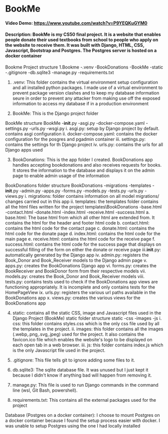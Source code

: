 # BookMe
#### Video Demo: https://www.youtube.com/watch?v=P9YEQKuGYM0
#### Description: BookMe is my CS50 final project. It is a website that enables people donate their used textbooks from school to people who apply on the website to receive them. It was built with Django, HTML, CSS, Javascript, Bootstrap and Postgres. The Postgres server is hosted on a docker container

Bookme Project structure
1.Bookme
    -.venv
    -BookDonations
    -BookMe
    -static
    -.gitignore
    -db.sqlite3
    -manage.py
    -requirements.txt

1. .venv: This folder contains the virtual environment setup configuration and all installed python packages. I made use of a virtual environment to prevent package version clashes and to keep my database information seure in order to prevent any attacker from making use off the exposed information to access my database if in a production environment

2. BookMe: This is the Django project folder

BookMe structure
BookMe
    -__init__.py
    -asgi.py
    -docker-compose.yaml
    -settings.py
    -urls.py
    -wsgi.py
i. asgi.py: setup by Django project by default. contains asgi configuration
ii. docker-compose.yaml: contains the docker configuration for the posgres and pgadmin container
iii. settings.py: contains the settings for th Django project
iv. urls.py: contains the urls for all Django apps used

3. BookDonations: This is the app folder I created. BookDonations app handles accepting bookdonations and also receives requests for books. It stores the information to the database and displays it on the admin page to enable admin usage of the information

BookDonations folder structure
BookDonations
    -migrations
    -templates
    -__init__.py
    -admin.py
    -apps.py
    -forms.py
    -models.py
    -tests.py
    -urls.py
    -views.py
i. migrations: folder contains information on all model migrations/ changes carried out in this app
ii. templates: the templates folder contains all the html files written for the project
templates\BookDonations
    -base.html
    -contact.html
    -donate.html
    -index.html
    -receive.html
    -success.html
a. base.html: The base html from which all other html are extended from. It contains the html for the header and footer html code
b. contact.html: contains the html code for the contact page
c. donate.html: contains the html code for the donate page
d. index.html: contains the html code for the main page
e. receive.html: contains the html code for the receive page
f. success.html: contains the html code for the success page that displays on successful filling of the form on either the donate or receive page
iii.__init__.py: automatically generated by the Django app
iv. admin.py: registers the Book_Donor and Book_Receiver models to the Django admin page
v. apps.py: creates the BookDonations Django app
vi. forms.py: creates the BookReceiver and BookDonor form from their respective models
vii. models.py: creates the Book_Donor and Book_Receiver models
viii. tests.py: contains tests used to check if the BookDonations app views are functioning appropriately. It is incomplete and only contains tests for the HomePageView
ix. urls.py: registers the various url paths available in the BookDonations app
x. views.py: creates the various views for the BookDonations app

4. static: contains all the static CSS, image and Javascript files used in the Django Project (BookMe)
static folder structure
static
    -css
    -images
    -js
i. css: this folder contains styles.css which is the only css file used by all the templates in the project.
ii. images: this folder contains all the images (.webp,.png,.svg,.jpeg) used for the project. It also contains the favicon.ico file which enables the website's logo to be displayed on each open tab in a web browser.
iii. js: this folder contains index.js which is the only Javascript file used in the project.

5. .gitignore: This file tells git to ignore adding some files to it.

6. db.sqlite3: The sqlite database file. It was unused but I just kept it because I didn't know if anything bad will happen from removing it.

7. manage.py: This file is used to run Django commands in the command line (wsl, Git Bash, powershell).

8. requirements.txt: This contains all the external packages used for the project


Database (Postgres on a docker container):  I choose to mount Postgres on a docker container because I found the setup process easier with docker. I was unable to setup Postgres using the one I had locally installed



